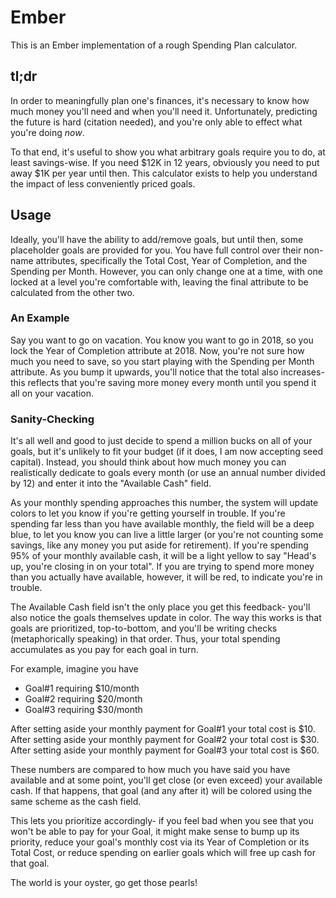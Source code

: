 # Ember

This is an Ember implementation of a rough Spending Plan calculator.

## tl;dr

In order to meaningfully plan one's finances, it's necessary to know how much
money you'll need and when you'll need it. Unfortunately, predicting the future
is hard (citation needed), and you're only able to effect what you're doing
_now_.

To that end, it's useful to show you what arbitrary goals require you to do, at
least savings-wise. If you need $12K in 12 years, obviously you need to put away
$1K per year until then. This calculator exists to help you understand the
impact of less conveniently priced goals.

## Usage
Ideally, you'll have the ability to add/remove goals, but until then, some
placeholder goals are provided for you. You have full control over their
non-name attributes, specifically the Total Cost, Year of Completion, and the
Spending per Month. However, you can only change one at a time, with one locked
at a level you're comfortable with, leaving the final attribute to be calculated
from the other two.

### An Example
Say you want to go on vacation. You know you want to go in 2018, so you lock the
Year of Completion attribute at 2018. Now, you're not sure how much you need to
save, so you start playing with the Spending per Month attribute. As you bump it
upwards, you'll notice that the total also increases- this reflects that you're
saving more money every month until you spend it all on your vacation.

### Sanity-Checking
It's all well and good to just decide to spend a million bucks on all of your
goals, but it's unlikely to fit your budget (if it does, I am now accepting seed
capital). Instead, you should think about how much money you can realistically
dedicate to goals every month (or use an annual number divided by 12) and enter
it into the "Available Cash" field.

As your monthly spending approaches this number, the system will update colors
to let you know if you're getting yourself in trouble. If you're spending far
less than you have available monthly, the field will be a deep blue, to let you
know you can live a little larger (or you're not counting some savings, like any
money you put aside for retirement). If you're spending 95% of your monthly
available cash, it will be a light yellow to say "Head's up, you're closing in
on your total". If you are trying to spend more money than you actually have
available, however, it will be red, to indicate you're in trouble.

The Available Cash field isn't the only place you get this feedback- you'll also
notice the goals themselves update in color. The way this works is that goals
are prioritized, top-to-bottom, and you'll be writing checks (metaphorically
speaking) in that order. Thus, your total spending accumulates as you pay for
each goal in turn.

For example, imagine you have 

- Goal#1 requiring $10/month
- Goal#2 requiring $20/month
- Goal#3 requiring $30/month

After setting aside your monthly payment for Goal#1 your total cost is $10.
After setting aside your monthly payment for Goal#2 your total cost is $30.
After setting aside your monthly payment for Goal#3 your total cost is $60.

These numbers are compared to how much you have said you have available and at
some point, you'll get close (or even exceed) your available cash. If that
happens, that goal (and any after it) will be colored using the same scheme as
the cash field.

This lets you prioritize accordingly- if you feel bad when you see that you
won't be able to pay for your Goal, it might make sense to bump up its priority,
reduce your goal's monthly cost via its Year of Completion or its Total Cost, or
reduce spending on earlier goals which will free up cash for that goal.

The world is your oyster, go get those pearls!
